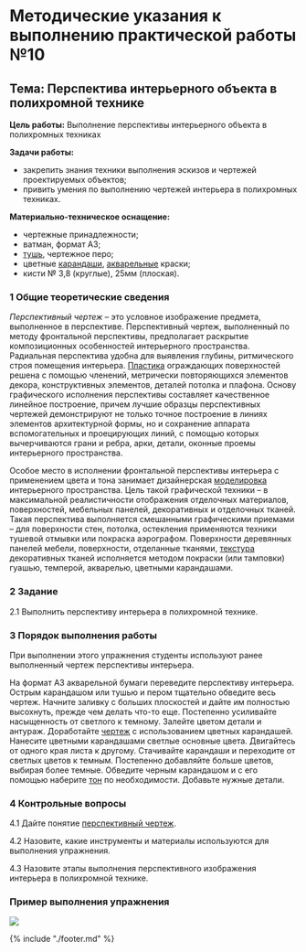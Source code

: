 # Методические указания к выполнению практической работы №10

## Тема: Перспектива интерьерного объекта в полихромной технике

**Цель работы:** Выполнение перспективы интерьерного объекта в полихромных техниках

**Задачи работы:**

*   закрепить знания техники выполнения эскизов и чертежей проектируемых объектов;
*   привить умения по выполнению чертежей интерьера в полихромных техниках.

**Материально-техническое оснащение:**

*   чертежные принадлежности;
*   ватман, формат А3;
*   [тушь](GLOSSARY.md#тушь), чертежное перо;
*   цветные [карандаши](GLOSSARY.md#карандаш), [акварельные](GLOSSARY.md#акварель) краски;
*   кисти № 3,8 (круглые), 25мм (плоская).

### 1 Общие теоретические сведения

_Перспективный чертеж_ – это условное изображение предмета, выполненное в перспективе. Перспективный чертеж, выполненный по методу фронтальной перспективы, предполагает раскрытие композиционных особенностей интерьерного пространства. Радиальная перспектива удобна для выявления глубины, ритмического строя помещения интерьера. [Пластика](GLOSSARY.md#пластика) ограждающих поверхностей решена с помощью членений, метрически повторяющихся элементов декора, конструктивных элементов, деталей потолка и плафона. Основу графического исполнения перспективы составляет качественное линейное построение, причем лучшие образцы перспективных чертежей демонстрируют не только точное построение в линиях элементов архитектурной формы, но и сохранение аппарата вспомогательных и проецирующих линий, с помощью которых вычерчиваются грани и ребра, арки, детали, оконные проемы интерьерного пространства.

Особое место в исполнении фронтальной перспективы интерьера с применением цвета и тона занимает дизайнерская [моделировка](GLOSSARY.md#моделировка) интерьерного пространства. Цель такой графической техники – в максимальной реалистичности отображения отделочных материалов, поверхностей, мебельных панелей, декоративных и отделочных тканей. Такая перспектива выполняется смешанными графическими приемами – для поверхности стен, потолка, остекления применяются техники тушевой отмывки или покраска аэрографом. Поверхности деревянных панелей мебели, поверхности, отделанные тканями, [текстура](GLOSSARY.md#текстура) декоративных тканей исполняется методом покраски (или тамповки) гуашью, темперой, акварелью, цветными карандашами.

### 2 Задание

2.1 Выполнить перспективу интерьера в полихромной технике.

### 3 Порядок выполнения работы

При выполнении этого упражнения студенты используют ранее выполненный чертеж перспективы интерьера.

На формат А3 акварельной бумаги переведите перспективу интерьера. Острым карандашом или тушью и пером тщательно обведите весь чертеж. Начните заливку с больших плоскостей и дайте им полностью высохнуть, прежде чем делать что-то еще. Постепенно усиливайте насыщенность от светлого к темному. Залейте цветом детали и антураж. Доработайте [чертеж](GLOSSARY.md#чертеж) с использованием цветных карандашей. Нанесите цветными карандашами светлые основные цвета. Двигайтесь от одного края листа к другому. Стачивайте карандаши и переходите от светлых цветов к темным. Постепенно добавляйте больше цветов, выбирая более темные. Обведите черным карандашом и с его помощью наберите [тон](GLOSSARY.md#тон) по необходимости. Добавьте нужные детали.

### 4 Контрольные вопросы

4.1 Дайте понятие [перспективный чертеж](GLOSSARY.md#перспективный-чертеж).

4.2 Назовите, какие инструменты и материалы используются для выполнения упражнения.

4.3 Назовите этапы выполнения перспективного изображения интерьера в полихромной технике.

### Пример выполнения упражнения

![](assets/a10.png)

{% include "./footer.md" %}